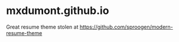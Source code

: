 # mxdumont.github.io

Great resume theme stolen at 
https://github.com/sproogen/modern-resume-theme
